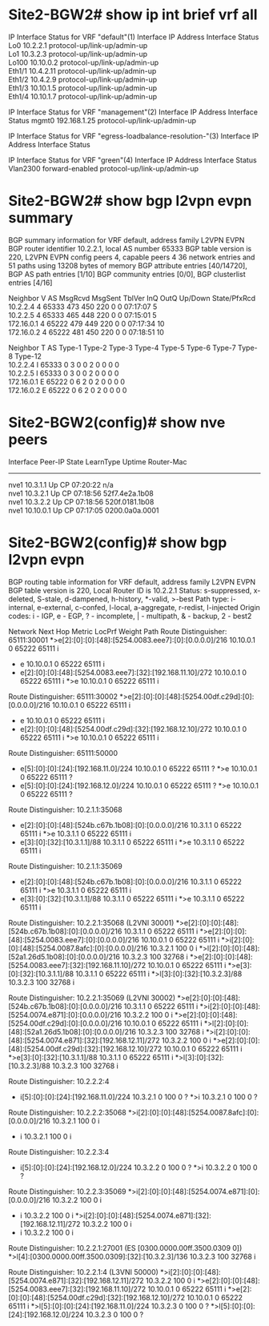 # Site2-BGW2# show ip int brief vrf all

IP Interface Status for VRF "default"(1)
Interface            IP Address      Interface Status
Lo0                  10.2.2.1        protocol-up/link-up/admin-up       
Lo1                  10.3.2.3        protocol-up/link-up/admin-up       
Lo100                10.10.0.2       protocol-up/link-up/admin-up       
Eth1/1               10.4.2.11       protocol-up/link-up/admin-up       
Eth1/2               10.4.2.9        protocol-up/link-up/admin-up       
Eth1/3               10.10.1.5       protocol-up/link-up/admin-up       
Eth1/4               10.10.1.7       protocol-up/link-up/admin-up       

IP Interface Status for VRF "management"(2)
Interface            IP Address      Interface Status
mgmt0                192.168.1.25    protocol-up/link-up/admin-up       

IP Interface Status for VRF "egress-loadbalance-resolution-"(3)
Interface            IP Address      Interface Status

IP Interface Status for VRF "green"(4)
Interface            IP Address      Interface Status
Vlan2300             forward-enabled protocol-up/link-up/admin-up   

# Site2-BGW2# show bgp l2vpn evpn summary 
BGP summary information for VRF default, address family L2VPN EVPN
BGP router identifier 10.2.2.1, local AS number 65333
BGP table version is 220, L2VPN EVPN config peers 4, capable peers 4
36 network entries and 51 paths using 13208 bytes of memory
BGP attribute entries [40/14720], BGP AS path entries [1/10]
BGP community entries [0/0], BGP clusterlist entries [4/16]

Neighbor        V    AS    MsgRcvd    MsgSent   TblVer  InQ OutQ Up/Down  State/PfxRcd
10.2.2.4        4 65333        473        450      220    0    0 07:17:07 5         
10.2.2.5        4 65333        465        448      220    0    0 07:15:01 5         
172.16.0.1      4 65222        479        449      220    0    0 07:17:34 10        
172.16.0.2      4 65222        481        450      220    0    0 07:18:51 10        

Neighbor        T    AS Type-1     Type-2     Type-3     Type-4     Type-5     Type-6     Type-7     Type-8     Type-12   
10.2.2.4        I 65333 0          3          0          0          2          0          0          0          0         
10.2.2.5        I 65333 0          3          0          0          2          0          0          0          0         
172.16.0.1      E 65222 0          6          2          0          2          0          0          0          0         
172.16.0.2      E 65222 0          6          2          0          2          0          0          0          0     

# Site2-BGW2(config)# show nve peers
Interface Peer-IP                                 State LearnType Uptime   Router-Mac       
--------- --------------------------------------  ----- --------- -------- -----------------
nve1      10.3.1.1                                Up    CP        07:20:22 n/a              
nve1      10.3.2.1                                Up    CP        07:18:56 52f7.4e2a.1b08   
nve1      10.3.2.2                                Up    CP        07:18:56 520f.0181.1b08   
nve1      10.10.0.1                               Up    CP        07:17:05 0200.0a0a.0001   

# Site2-BGW2(config)# show bgp l2vpn evpn
BGP routing table information for VRF default, address family L2VPN EVPN
BGP table version is 220, Local Router ID is 10.2.2.1
Status: s-suppressed, x-deleted, S-stale, d-dampened, h-history, *-valid, >-best
Path type: i-internal, e-external, c-confed, l-local, a-aggregate, r-redist, I-injected
Origin codes: i - IGP, e - EGP, ? - incomplete, | - multipath, & - backup, 2 - best2

   Network            Next Hop            Metric     LocPrf     Weight Path
Route Distinguisher: 65111:30001
*>e[2]:[0]:[0]:[48]:[5254.0083.eee7]:[0]:[0.0.0.0]/216
                      10.10.0.1                                      0 65222 65111 i
* e                   10.10.0.1                                      0 65222 65111 i
* e[2]:[0]:[0]:[48]:[5254.0083.eee7]:[32]:[192.168.11.10]/272
                      10.10.0.1                                      0 65222 65111 i
*>e                   10.10.0.1                                      0 65222 65111 i

Route Distinguisher: 65111:30002
*>e[2]:[0]:[0]:[48]:[5254.00df.c29d]:[0]:[0.0.0.0]/216
                      10.10.0.1                                      0 65222 65111 i
* e                   10.10.0.1                                      0 65222 65111 i
* e[2]:[0]:[0]:[48]:[5254.00df.c29d]:[32]:[192.168.12.10]/272
                      10.10.0.1                                      0 65222 65111 i
*>e                   10.10.0.1                                      0 65222 65111 i

Route Distinguisher: 65111:50000
* e[5]:[0]:[0]:[24]:[192.168.11.0]/224
                      10.10.0.1                                      0 65222 65111 ?
*>e                   10.10.0.1                                      0 65222 65111 ?
* e[5]:[0]:[0]:[24]:[192.168.12.0]/224
                      10.10.0.1                                      0 65222 65111 ?
*>e                   10.10.0.1                                      0 65222 65111 ?

Route Distinguisher: 10.2.1.1:35068
* e[2]:[0]:[0]:[48]:[524b.c67b.1b08]:[0]:[0.0.0.0]/216
                      10.3.1.1                                       0 65222 65111 i
*>e                   10.3.1.1                                       0 65222 65111 i
* e[3]:[0]:[32]:[10.3.1.1]/88
                      10.3.1.1                                       0 65222 65111 i
*>e                   10.3.1.1                                       0 65222 65111 i

Route Distinguisher: 10.2.1.1:35069
* e[2]:[0]:[0]:[48]:[524b.c67b.1b08]:[0]:[0.0.0.0]/216
                      10.3.1.1                                       0 65222 65111 i
*>e                   10.3.1.1                                       0 65222 65111 i
* e[3]:[0]:[32]:[10.3.1.1]/88
                      10.3.1.1                                       0 65222 65111 i
*>e                   10.3.1.1                                       0 65222 65111 i

Route Distinguisher: 10.2.2.1:35068    (L2VNI 30001)
*>e[2]:[0]:[0]:[48]:[524b.c67b.1b08]:[0]:[0.0.0.0]/216
                      10.3.1.1                                       0 65222 65111 i
*>e[2]:[0]:[0]:[48]:[5254.0083.eee7]:[0]:[0.0.0.0]/216
                      10.10.0.1                                      0 65222 65111 i
*>i[2]:[0]:[0]:[48]:[5254.0087.8afc]:[0]:[0.0.0.0]/216
                      10.3.2.1                          100          0 i
*>l[2]:[0]:[0]:[48]:[52a1.26d5.1b08]:[0]:[0.0.0.0]/216
                      10.3.2.3                          100      32768 i
*>e[2]:[0]:[0]:[48]:[5254.0083.eee7]:[32]:[192.168.11.10]/272
                      10.10.0.1                                      0 65222 65111 i
*>e[3]:[0]:[32]:[10.3.1.1]/88
                      10.3.1.1                                       0 65222 65111 i
*>l[3]:[0]:[32]:[10.3.2.3]/88
                      10.3.2.3                          100      32768 i

Route Distinguisher: 10.2.2.1:35069    (L2VNI 30002)
*>e[2]:[0]:[0]:[48]:[524b.c67b.1b08]:[0]:[0.0.0.0]/216
                      10.3.1.1                                       0 65222 65111 i
*>i[2]:[0]:[0]:[48]:[5254.0074.e871]:[0]:[0.0.0.0]/216
                      10.3.2.2                          100          0 i
*>e[2]:[0]:[0]:[48]:[5254.00df.c29d]:[0]:[0.0.0.0]/216
                      10.10.0.1                                      0 65222 65111 i
*>l[2]:[0]:[0]:[48]:[52a1.26d5.1b08]:[0]:[0.0.0.0]/216
                      10.3.2.3                          100      32768 i
*>i[2]:[0]:[0]:[48]:[5254.0074.e871]:[32]:[192.168.12.11]/272
                      10.3.2.2                          100          0 i
*>e[2]:[0]:[0]:[48]:[5254.00df.c29d]:[32]:[192.168.12.10]/272
                      10.10.0.1                                      0 65222 65111 i
*>e[3]:[0]:[32]:[10.3.1.1]/88
                      10.3.1.1                                       0 65222 65111 i
*>l[3]:[0]:[32]:[10.3.2.3]/88
                      10.3.2.3                          100      32768 i

Route Distinguisher: 10.2.2.2:4
* i[5]:[0]:[0]:[24]:[192.168.11.0]/224
                      10.3.2.1                 0        100          0 ?
*>i                   10.3.2.1                 0        100          0 ?

Route Distinguisher: 10.2.2.2:35068
*>i[2]:[0]:[0]:[48]:[5254.0087.8afc]:[0]:[0.0.0.0]/216
                      10.3.2.1                          100          0 i
* i                   10.3.2.1                          100          0 i

Route Distinguisher: 10.2.2.3:4
* i[5]:[0]:[0]:[24]:[192.168.12.0]/224
                      10.3.2.2                 0        100          0 ?
*>i                   10.3.2.2                 0        100          0 ?

Route Distinguisher: 10.2.2.3:35069
*>i[2]:[0]:[0]:[48]:[5254.0074.e871]:[0]:[0.0.0.0]/216
                      10.3.2.2                          100          0 i
* i                   10.3.2.2                          100          0 i
*>i[2]:[0]:[0]:[48]:[5254.0074.e871]:[32]:[192.168.12.11]/272
                      10.3.2.2                          100          0 i
* i                   10.3.2.2                          100          0 i

Route Distinguisher: 10.2.2.1:27001   (ES [0300.0000.00ff.3500.0309 0])
*>l[4]:[0300.0000.00ff.3500.0309]:[32]:[10.3.2.3]/136
                      10.3.2.3                          100      32768 i

Route Distinguisher: 10.2.2.1:4    (L3VNI 50000)
*>i[2]:[0]:[0]:[48]:[5254.0074.e871]:[32]:[192.168.12.11]/272
                      10.3.2.2                          100          0 i
*>e[2]:[0]:[0]:[48]:[5254.0083.eee7]:[32]:[192.168.11.10]/272
                      10.10.0.1                                      0 65222 65111 i
*>e[2]:[0]:[0]:[48]:[5254.00df.c29d]:[32]:[192.168.12.10]/272
                      10.10.0.1                                      0 65222 65111 i
*>l[5]:[0]:[0]:[24]:[192.168.11.0]/224
                      10.3.2.3                 0        100          0 ?
*>l[5]:[0]:[0]:[24]:[192.168.12.0]/224
                      10.3.2.3                 0        100          0 ?
